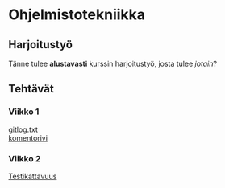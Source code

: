 # Ohjelmistotekniikka

## Harjoitustyö

Tänne tulee **alustavasti** kurssin harjoitustyö, josta tulee *jotain*?

## Tehtävät

### Viikko 1

[gitlog.txt](https://github.com/EgoTastic/ot-harjoitustyo/blob/main/laskarit/viikko1/gitlog.txt)  
[komentorivi](https://github.com/EgoTastic/ot-harjoitustyo/blob/main/laskarit/viikko1/komentorivi.txt)

### Viikko 2

[Testikattavuus](https://github.com/EgoTastic/ot-harjoitustyo/blob/main/laskarit/viikko2/Testikattavuus.png)
